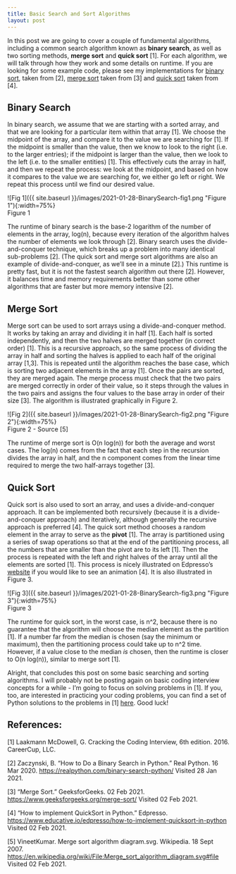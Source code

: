 ```yaml
---
title: Basic Search and Sort Algorithms
layout: post
---
```


In this post we are going to cover a couple of fundamental algorithms, including a common search algorithm known as **binary search**, as well as two sorting methods, **merge sort** and **quick sort** [1]. For each algorithm, we will talk through how they work and some details on runtime. If you are looking for some example code, please see my implementations for  [binary sort](https://github.com/sassafras13/coding-interview/tree/main/binary-search), taken from [2], [merge sort](https://github.com/sassafras13/coding-interview/tree/main/merge-sort) taken from [3] and [quick sort](https://github.com/sassafras13/coding-interview/tree/main/quick-sort) taken from [4].  

## Binary Search

In binary search, we assume that we are starting with a sorted array, and that we are looking for a particular item within that array [1]. We choose the midpoint of the array, and compare it to the value we are searching for [1]. If the midpoint is smaller than the value, then we know to look to the right (i.e. to the larger entries); if the midpoint is larger than the value, then we look to the left (i.e. to the smaller entities) [1]. This effectively cuts the array in half, and then we repeat the process: we look at the midpoint, and based on how it compares to the value we are searching for, we either go left or right. We repeat this process until we find our desired value. 

![Fig 1]({{ site.baseurl }}/images/2021-01-28-BinarySearch-fig1.png "Figure 1"){:width=75%}     
Figure 1     

The runtime of binary search is the base-2 logarithm of the number of elements in the array, log(n), because every iteration of the algorithm halves the number of elements we look through [2]. Binary search uses the divide-and-conquer technique, which breaks up a problem into many identical sub-problems [2]. (The quick sort and merge sort algorithms are also an example of divide-and-conquer, as we’ll see in a minute [2].) This runtime is pretty fast, but it is not the fastest search algorithm out there [2]. However, it balances time and memory requirements better than some other algorithms that are faster but more memory intensive [2]. 

## Merge Sort

Merge sort can be used to sort arrays using a divide-and-conquer method. It works by taking an array and dividing it in half [1]. Each half is sorted independently, and then the two halves are merged together (in correct order) [1]. This is a recursive approach, so the same process of dividing the array in half and sorting the halves is applied to each half of the original array [1,3]. This is repeated until the algorithm reaches the base case, which is sorting two adjacent elements in the array [1]. Once the pairs are sorted, they are merged again. The merge process must check that the two pairs are merged correctly in order of their value, so it steps through the values in the two pairs and assigns the four values to the base array in order of their size [3]. The algorithm is illustrated graphically in Figure 2. 

![Fig 2]({{ site.baseurl }}/images/2021-01-28-BinarySearch-fig2.png "Figure 2"){:width=75%}     
Figure 2 - Source [5]     

The runtime of merge sort is O(n log(n)) for both the average and worst cases. The log(n) comes from the fact that each step in the recursion divides the array in half, and the n component comes from the linear time required to merge the two half-arrays together [3]. 

## Quick Sort

Quick sort is also used to sort an array, and uses a divide-and-conquer approach. It can be implemented both recursively (because it is a divide-and-conquer approach) and iteratively, although generally the recursive approach is preferred [4]. The quick sort method chooses a random element in the array to serve as the **pivot** [1]. The array is partitioned using a series of swap operations so that at the end of the partitioning process, all the numbers that are smaller than the pivot are to its left [1]. Then the process is repeated with the left and right halves of the array  until all the elements are sorted [1]. This process is nicely illustrated on Edpresso’s [website](https://www.educative.io/edpresso/how-to-implement-quicksort-in-python) if you would like to see an animation [4]. It is also illustrated in Figure 3. 

![Fig 3]({{ site.baseurl }}/images/2021-01-28-BinarySearch-fig3.png "Figure 3"){:width=75%}     
Figure 3     

The runtime for quick sort, in the worst case, is n^2, because there is no guarantee that the algorithm will choose the median element as the partition [1]. If a number far from the median is chosen (say the minimum or maximum), then the partitioning process could take up to n^2 time. However, if a value close to the median _is_ chosen, then the runtime is closer to O(n log(n)), similar to merge sort [1]. 

Alright, that concludes this post on some basic searching and sorting algorithms. I will probably not be posting again on basic coding interview concepts for a while - I’m going to focus on solving problems in [1]. If you, too, are interested in practicing your coding problems, you can find a set of Python solutions to the problems in [1] [here](https://github.com/careercup/CtCI-6th-Edition-Python). Good luck!

## References: 
[1] Laakmann McDowell, G. Cracking the Coding Interview, 6th edition. 2016. CareerCup, LLC.

[2] Zaczynski, B. “How to Do a Binary Search in Python.” Real Python. 16 Mar 2020. <https://realpython.com/binary-search-python/> Visited 28 Jan 2021. 

[3] “Merge Sort.” GeeksforGeeks. 02 Feb 2021. <https://www.geeksforgeeks.org/merge-sort/> Visited 02 Feb 2021. 

[4] “How to implement QuickSort in Python.” Edpresso. <https://www.educative.io/edpresso/how-to-implement-quicksort-in-python> Visited 02 Feb 2021. 

[5] VineetKumar. Merge sort algorithm diagram.svg. Wikipedia. 18 Sept 2007. <https://en.wikipedia.org/wiki/File:Merge_sort_algorithm_diagram.svg#file> Visited 02 Feb 2021. 
